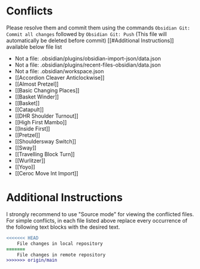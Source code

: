 # Conflicts
Please resolve them and commit them using the commands `Obsidian Git: Commit all changes` followed by `Obsidian Git: Push`
(This file will automatically be deleted before commit)
[[#Additional Instructions]] available below file list

- Not a file: .obsidian/plugins/obsidian-import-json/data.json
- Not a file: .obsidian/plugins/recent-files-obsidian/data.json
- Not a file: .obsidian/workspace.json
- [[Accordion Cleaver Anticlockwise]]
- [[Almost Pretzel]]
- [[Basic Changing Places]]
- [[Basket Winder]]
- [[Basket]]
- [[Catapult]]
- [[DHR Shoulder Turnout]]
- [[High First Mambo]]
- [[Inside First]]
- [[Pretzel]]
- [[Shouldersway Switch]]
- [[Sway]]
- [[Travelling Block Turn]]
- [[Wurlitzer]]
- [[Yoyo]]
- [[Ceroc Move Int Import]]

# Additional Instructions
I strongly recommend to use "Source mode" for viewing the conflicted files. For simple conflicts, in each file listed above replace every occurrence of the following text blocks with the desired text.

```diff
<<<<<<< HEAD
    File changes in local repository
=======
    File changes in remote repository
>>>>>>> origin/main
```